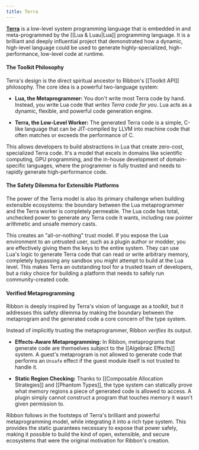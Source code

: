 ```yaml
---
title: Terra
---
```


**[Terra](https://terralang.org/)** is a low-level system programming language
that is embedded in and meta-programmed by the [[Lua & Luau|Lua]] programming
language. It is a brilliant and deeply influential project that demonstrated how
a dynamic, high-level language could be used to generate highly-specialized,
high-performance, low-level code at runtime.

#### The Toolkit Philosophy

Terra's design is the direct spiritual ancestor to Ribbon's [[Toolkit API]]
philosophy. The core idea is a powerful two-language system:

- **Lua, the Metaprogrammer:** You don't write most Terra code by hand. Instead,
  you write Lua code that *writes Terra code for you*. Lua acts as a dynamic,
  flexible, and powerful code generation engine.
  
- **Terra, the Low-Level Worker:** The generated Terra code is a simple, C-like
  language that can be JIT-compiled by LLVM into machine code that often matches
  or exceeds the performance of C.

This allows developers to build abstractions in Lua that create zero-cost,
specialized Terra code. It's a model that excels in domains like scientific
computing, GPU programming, and the in-house development of domain-specific
languages, where the programmer is fully trusted and needs to rapidly generate
high-performance code.

#### The Safety Dilemma for Extensible Platforms

The power of the Terra model is also its primary challenge when building
extensible ecosystems: the boundary between the Lua metaprogrammer and the Terra
worker is completely permeable. The Lua code has total, unchecked power to
generate any Terra code it wants, including raw pointer arithmetic and unsafe
memory casts.

This creates an "all-or-nothing" trust model. If you expose the Lua environment
to an untrusted user, such as a plugin author or modder, you are effectively
giving them the keys to the entire system. They can use Lua's logic to generate
Terra code that can read or write arbitrary memory, completely bypassing any
sandbox you might attempt to build at the Lua level. This makes Terra an
outstanding tool for a trusted team of developers, but a risky choice for
building a platform that needs to safely run community-created code.

#### Verified Metaprogramming

Ribbon is deeply inspired by Terra's vision of language as a toolkit, but it
addresses this safety dilemma by making the boundary between the metaprogram and
the generated code a core concern of the type system.

Instead of implicitly trusting the metaprogrammer, Ribbon *verifies* its output.

- **Effects-Aware Metaprogramming:** In Ribbon, metaprograms that generate code
  are themselves subject to the [[Algebraic Effects]] system. A guest's
  metaprogram is not allowed to generate code that performs an `Unsafe` effect
  if the guest module itself is not trusted to handle it.

- **Static Region Checking:** Thanks to [[Composable Allocation Strategies]] and
  [[Phantom Types]], the type system can statically prove what memory regions a
  piece of generated code is allowed to access. A plugin simply cannot construct
  a program that touches memory it wasn't given permission to.

Ribbon follows in the footsteps of Terra's brilliant and powerful
metaprogramming model, while integrating it into a rich type system. This
provides the static guarantees necessary to expose that power safely, making it
possible to build the kind of open, extensible, and secure ecosystems that were
the original motivation for Ribbon's creation.
